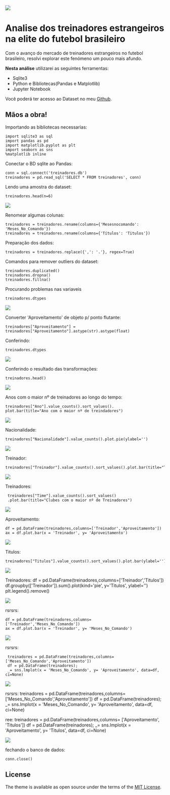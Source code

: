 <img src="assets/theme_logo.svg" class="detail_header">

# Analise dos treinadores estrangeiros na elite do futebol brasileiro

Com o avanço do mercado de treinadores estrangeiros no futebol brasileiro, resolvi explorar este fenómeno um pouco mais afundo. 

**Nesta análise** utilizarei as seguintes ferramentas:

- Sqlite3
- Python e Bibliotecas(Pandas e Matplotlib)
- Jupyter Notebook

Você poderá ter acesso ao Dataset no meu [Github](https://tareqdandachi.github.io/jekyll-shell-theme).

## Mãos a obra!

Importando as bibliotecas necessarias:

    import sqlite3 as sql
    import pandas as pd
    import matplotlib.pyplot as plt
    import seaborn as sns
    %matplotlib inline


Conectar o BD sqlite ao Pandas:

    conn = sql.connect('treinadores.db')
    treinadores = pd.read_sql('SELECT * FROM treinadores', conn)

Lendo uma amostra do dataset:

    treinadores.head(n=6)

<img src="post/body_1.png">

Renomear algumas colunas:

    treinadores = treinadores.rename(columns={'Mesesnocomando': 'Meses_No_Comando'})
    treinadores = treinadores.rename(columns={'Títulos': 'Titulos'})

Preparação dos dados:

    treinadores = treinadores.replace({',': '.'}, regex=True)

Comandos para remover outliers do dataset:

    treinadores.duplicated()
    treinadores.dropna() 
    treinadores.fillna() 

Procurando problemas nas variaveis 

    treinadores.dtypes

<img src="post/body_2.png">

Converter 'Aproveitamento' de objeto p/ ponto flutante: 

    treinadores["Aproveitamento"] = treinadores["Aproveitamento"].astype(str).astype(float)

Conferindo:

    treinadores.dtypes

<img src="post/body_3.png">

Conferindo o resultado das transformações:

    treinadores.head()

<img src="post/body_4.png">

Anos com o maior nº de treinadores ao longo do tempo:

    treinadores["Ano"].value_counts().sort_values().
    plot.bar(title="Ano com o maior nº de treindadores")

<img src="post/analise_1.png">

Nacionalidade:

    treinadores["Nacionalidade"].value_counts().plot.pie(ylabel='')

<img src="post/analise_2.png">

Treinador:
  
    treinadores["Treinador"].value_counts().sort_values().plot.bar(title="Treinador")

<img src="post/analise_3.png">

Treinadores:

     treinadores["Time"].value_counts().sort_values()
     .plot.bar(title="Clubes com o maior nº de Treinadores")

<img src="post/analise_4.png">

Aproveitamento:

    df = pd.DataFrame(treinadores,columns=['Treinador','Aproveitamento'])
    ax = df.plot.bar(x = 'Treinador', y= 'Aproveitamento')

<img src="post/analise_5.png">

Titulos:

    treinadores["Titulos"].value_counts().sort_values().plot.bar(ylabel='')

<img src="post/analise_6.png">

Treinadores:
    df = pd.DataFrame(treinadores,columns=['Treinador','Titulos'])
    df.groupby(['Treinador']).sum().plot(kind='pie', y='Titulos', ylabel='')
    plt.legend().remove()

<img src="post/analise_7.png">

rsrsrs:

    df = pd.DataFrame(treinadores,columns=['Treinador','Meses_No_Comando'])
    ax = df.plot.bar(x = 'Treinador', y= 'Meses_No_Comando')

<img src="post/analise_8.png">

rsrsrs:

     treinadores = pd.DataFrame(treinadores,columns=['Meses_No_Comando','Aproveitamento'])
     df = pd.DataFrame(treinadores);
     _= sns.lmplot(x = 'Meses_No_Comando', y= 'Aproveitamento', data=df, ci=None)

<img src="post/analise_9.png">

rsrsrs:
    treinadores = pd.DataFrame(treinadores,columns=
    ['Meses_No_Comando','Aproveitamento'])
    df = pd.DataFrame(treinadores);
    _= sns.lmplot(x = 'Meses_No_Comando', 
    y= 'Aproveitamento', data=df, ci=None) 

ree:
   treinadores = pd.DataFrame(treinadores,columns=
   ['Aproveitamento', 'Titulos'])
   df = pd.DataFrame(treinadores);
   _= sns.lmplot(x = 'Aproveitamento', 
   y= 'Titulos', data=df, ci=None)

<img src="post/analise_10.png">

fechando o banco de dados:
  
    conn.close()


## License

The theme is available as open source under the terms of the [MIT License](https://opensource.org/licenses/MIT).
